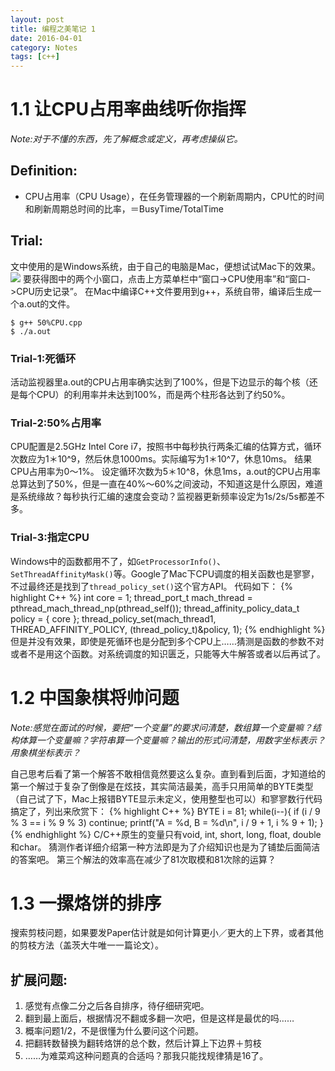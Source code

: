 ```yaml
---
layout: post
title: 编程之美笔记 1
date: 2016-04-01
category: Notes
tags: [c++]
---
```

# 1.1 让CPU占用率曲线听你指挥
_Note:对于不懂的东西，先了解概念或定义，再考虑操纵它。_

## Definition:
- CPU占用率（CPU Usage），在任务管理器的一个刷新周期内，CPU忙的时间和刷新周期总时间的比率，＝BusyTime/TotalTime

## Trial:
文中使用的是Windows系统，由于自己的电脑是Mac，便想试试Mac下的效果。
![][image-1]
要获得图中的两个小窗口，点击上方菜单栏中“窗口-\>CPU使用率”和“窗口-\>CPU历史记录”。
在Mac中编译C++文件要用到g++，系统自带，编译后生成一个a.out的文件。

	$ g++ 50%CPU.cpp
	$ ./a.out

### Trial-1:死循环
活动监视器里a.out的CPU占用率确实达到了100%，但是下边显示的每个核（还是每个CPU）的利用率并未达到100%，而是两个柱形各达到了约50%。

### Trial-2:50%占用率
CPU配置是2.5GHz Intel Core i7，按照书中每秒执行两条汇编的估算方式，循环次数应为1＊10^9，然后休息1000ms。实际编写为1＊10^7，休息10ms。
结果CPU占用率为0～1%。
设定循环次数为5＊10^8，休息1ms，a.out的CPU占用率总算达到了50%，但是一直在40%～60%之间波动，不知道这是什么原因，难道是系统缘故？每秒执行汇编的速度会变动？监视器更新频率设定为1s/2s/5s都差不多。

### Trial-3:指定CPU
Windows中的函数都用不了，如`GetProcessorInfo()`、`SetThreadAffinityMask()`等。Google了Mac下CPU调度的相关函数也是寥寥，不过最终还是找到了`thread_policy_set()`这个官方API。
代码如下：
{% highlight C++ %}
int core = 1;
thread_port_t mach_thread = pthread_mach_thread_np(pthread_self());
thread_affinity_policy_data_t policy = { core };
thread_policy_set(mach_thread1, THREAD_AFFINITY_POLICY,
                    (thread_policy_t)&policy, 1);
{% endhighlight %}
但是并没有效果，即使是死循环也是分配到多个CPU上……猜测是函数的参数不对或者不是用这个函数。对系统调度的知识匮乏，只能等大牛解答或者以后再试了。

# 1.2 中国象棋将帅问题
_Note:感觉在面试的时候，要把“一个变量”的要求问清楚，数组算一个变量嘛？结构体算一个变量嘛？字符串算一个变量嘛？输出的形式问清楚，用数字坐标表示？用象棋坐标表示？_

自己思考后看了第一个解答不敢相信竟然要这么复杂。直到看到后面，才知道给的第一个解过于复杂了倒像是在炫技，其实简洁最美，高手只用简单的BYTE类型（自己试了下，Mac上报错BYTE显示未定义，使用整型也可以）和寥寥数行代码搞定了，列出来欣赏下：
{% highlight C++ %}
BYTE i = 81;
while(i--){
    if (i / 9 % 3 == i % 9 % 3)
        continue;
    printf("A = %d, B = %d\n", i / 9 + 1, i % 9 + 1);
}
{% endhighlight %}
C/C++原生的变量只有void, int, short, long, float, double和char。
猜测作者详细介绍第一种方法即是为了介绍知识也是为了铺垫后面简洁的答案吧。
第三个解法的效率高在减少了81次取模和81次除的运算？

# 1.3 一摞烙饼的排序
搜索剪枝问题，如果要发Paper估计就是如何计算更小／更大的上下界，或者其他的剪枝方法（盖茨大牛唯一一篇论文）。

## 扩展问题:
1. 感觉有点像二分之后各自排序，待仔细研究吧。
2. 翻到最上面后，根据情况不翻或多翻一次吧，但是这样是最优的吗……
3. 概率问题1/2，不是很懂为什么要问这个问题。
4. 把翻转数替换为翻转烙饼的总个数，然后计算上下边界＋剪枝
5. ……为难菜鸡这种问题真的合适吗？那我只能找规律猜是16了。

[image-1]:	/img/in-post/activity-monitor.png
